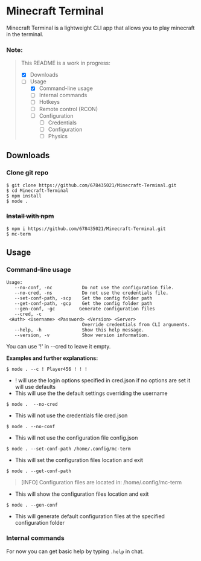 # Minecraft Terminal

Minecraft Terminal is a lightweight CLI app that allows you to play minecraft in the terminal. 
### Note:
> This README is a work in progress:
>- [X] Downloads
>- [ ] Usage
>    - [X] Command-line usage
>    - [ ] Internal commands
>    - [ ] Hotkeys
>    - [ ] Remote control (RCON)
>    - [ ] Configuration
>        - [ ] Credentials
>        - [ ] Configuration
>        - [ ] Physics

## Downloads

### Clone git repo

```
$ git clone https://github.com/678435021/Minecraft-Terminal.git
$ cd Minecraft-Terminal
$ npm install
$ node .
```
### ~~Install with npm~~

```
$ npm i https://github.com/678435021/Minecraft-Terminal.git
$ mc-term
```
## Usage

### Command-line usage

```
Usage: 
   --no-conf, -nc           Do not use the configuration file. 
   --no-cred, -ns           Do not use the credentials file.
   --set-conf-path, -scp    Set the config folder path
   --get-conf-path, -gcp    Get the config folder path
   --gen-conf, -gc         Generate configuration files
   --cred, -c               <Auth> <Username> <Password> <Version> <Server> 
                            Override credentials from CLI arguments. 
   --help, -h               Show this help message. 
   --version, -v            Show version information.
```
You can use '!' in --cred to leave it empty.

**Examples and further explanations:**
```
$ node . --c ! Player456 ! ! ! 
```
- ! will use the login options specified in cred.json if no options are set it will use defaults
- This will use the the default settings overriding the username
```
$ node .  --no-cred
```
- This will not use the credentials file cred.json
```
$ node . --no-conf
```
- This will not use the configuration file config.json
```
$ node . --set-conf-path /home/.config/mc-term
```
- This will set the configuration files location and exit
```
$ node . --get-conf-path
```
> [INFO] Configuration files are located in: /home/.config/mc-term
- This will show the configuration files location and exit
```
$ node . --gen-conf
```
- This will generate default configuration files at the specified configuration folder
### Internal commands

For now you can get basic help by typing `.help` in chat.
